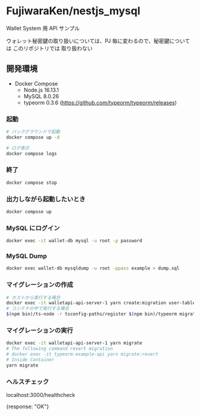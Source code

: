 # FujiwaraKen/nestjs_mysql

Wallet System 用 API サンプル

ウォレット秘密鍵の取り扱いについては、PJ 毎に変わるので、秘密鍵については このリポジトリでは 取り扱わない

## 開発環境

- Docker Compose
  - Node.js 16.13.1
  - MySQL 8.0.26
  - typeorm 0.3.6 (<https://github.com/typeorm/typeorm/releases>)

### 起動

```sh
# バックグラウンドで起動
docker compose up -d

# ログ表示
docker compose logs
```

### 終了

```sh
docker compose stop
```

### 出力しながら起動したいとき

```sh
docker compose up
```

### MySQL にログイン

```sh
docker exec -it wallet-db mysql -u root -p password
```

### MySQL Dump

```sh
docker exec wallet-db mysqldump -u root -ppass example > dump.sql
```

### マイグレーションの作成

```sh
# ホストから実行する場合
docker exec -it walletapi-api-server-1 yarn create:migration user-table
# コンテナの中で実行する場合
$(npm bin)/ts-node -r tsconfig-paths/register $(npm bin)/typeorm migration:create -n myFooBarTable
```

### マイグレーションの実行

```sh
docker exec -it walletapi-api-server-1 yarn migrate
# The following command revert migration
# docker exec -it typeorm-example-api yarn migrate:revert
# Inside Container
yarn migrate
```

### ヘルスチェック

localhost:3000/healthcheck

{response: "OK"}
